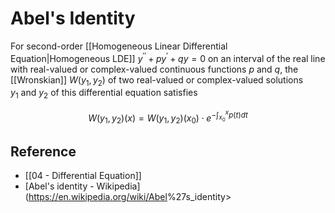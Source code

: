 # Abel's Identity

For second-order [[Homogeneous Linear Differential Equation|Homogeneous LDE]] $y^{\prime\prime}+p y^{\prime}+q y = 0$ on an interval of the real line with real-valued or complex-valued continuous functions $p$ and $q$, the [[Wronskian]] $W(y_{1},y_{2})$ of two real-valued or complex-valued solutions $y_{1}$ and $y_{2}$ of this differential equation satisfies

$$
W\left(y_{1},y_{2}\right)\left(x\right)=W\left(y_{1},y_{2}\right)\left(x_{0}\right)\cdot e^{-\int_{x_{0}}^{x}p(t)dt}
$$

## Reference

- [[04 - Differential Equation]]
- [Abel's identity - Wikipedia](<https://en.wikipedia.org/wiki/Abel>%27s_identity>
